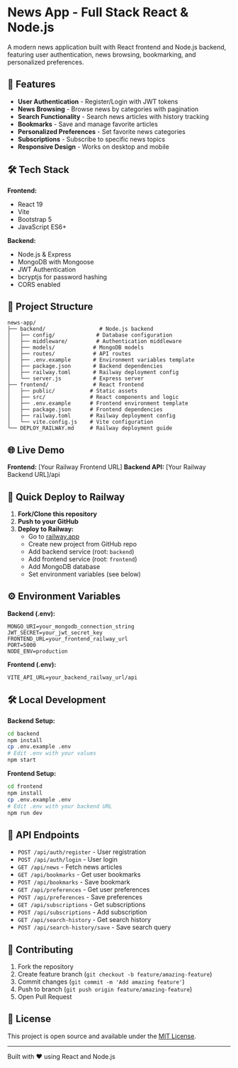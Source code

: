 # News App - Full Stack React & Node.js

A modern news application built with React frontend and Node.js backend, featuring user authentication, news browsing, bookmarking, and personalized preferences.

## 🚀 Features

- **User Authentication** - Register/Login with JWT tokens
- **News Browsing** - Browse news by categories with pagination
- **Search Functionality** - Search news articles with history tracking
- **Bookmarks** - Save and manage favorite articles
- **Personalized Preferences** - Set favorite news categories
- **Subscriptions** - Subscribe to specific news topics
- **Responsive Design** - Works on desktop and mobile

## 🛠️ Tech Stack

**Frontend:**
- React 19
- Vite
- Bootstrap 5
- JavaScript ES6+

**Backend:**
- Node.js & Express
- MongoDB with Mongoose
- JWT Authentication
- bcryptjs for password hashing
- CORS enabled

## 📁 Project Structure

```
news-app/
├── backend/                 # Node.js backend
│   ├── config/             # Database configuration
│   ├── middleware/         # Authentication middleware
│   ├── models/            # MongoDB models
│   ├── routes/            # API routes
│   ├── .env.example       # Environment variables template
│   ├── package.json       # Backend dependencies
│   ├── railway.toml       # Railway deployment config
│   └── server.js          # Express server
├── frontend/              # React frontend
│   ├── public/           # Static assets
│   ├── src/              # React components and logic
│   ├── .env.example      # Frontend environment template
│   ├── package.json      # Frontend dependencies
│   ├── railway.toml      # Railway deployment config
│   └── vite.config.js    # Vite configuration
└── DEPLOY_RAILWAY.md     # Railway deployment guide
```

## 🌐 Live Demo

**Frontend:** [Your Railway Frontend URL]
**Backend API:** [Your Railway Backend URL]/api

## 🚀 Quick Deploy to Railway

1. **Fork/Clone this repository**
2. **Push to your GitHub**
3. **Deploy to Railway:**
   - Go to [railway.app](https://railway.app)
   - Create new project from GitHub repo
   - Add backend service (root: `backend`)
   - Add frontend service (root: `frontend`)
   - Add MongoDB database
   - Set environment variables (see below)

## ⚙️ Environment Variables

**Backend (.env):**
```
MONGO_URI=your_mongodb_connection_string
JWT_SECRET=your_jwt_secret_key
FRONTEND_URL=your_frontend_railway_url
PORT=5000
NODE_ENV=production
```

**Frontend (.env):**
```
VITE_API_URL=your_backend_railway_url/api
```

## 🛠️ Local Development

**Backend Setup:**
```bash
cd backend
npm install
cp .env.example .env
# Edit .env with your values
npm start
```

**Frontend Setup:**
```bash
cd frontend
npm install
cp .env.example .env
# Edit .env with your backend URL
npm run dev
```

## 📝 API Endpoints

- `POST /api/auth/register` - User registration
- `POST /api/auth/login` - User login
- `GET /api/news` - Fetch news articles
- `GET /api/bookmarks` - Get user bookmarks
- `POST /api/bookmarks` - Save bookmark
- `GET /api/preferences` - Get user preferences
- `POST /api/preferences` - Save preferences
- `GET /api/subscriptions` - Get subscriptions
- `POST /api/subscriptions` - Add subscription
- `GET /api/search-history` - Get search history
- `POST /api/search-history/save` - Save search query

## 🤝 Contributing

1. Fork the repository
2. Create feature branch (`git checkout -b feature/amazing-feature`)
3. Commit changes (`git commit -m 'Add amazing feature'`)
4. Push to branch (`git push origin feature/amazing-feature`)
5. Open Pull Request

## 📄 License

This project is open source and available under the [MIT License](LICENSE).

---

Built with ❤️ using React and Node.js
